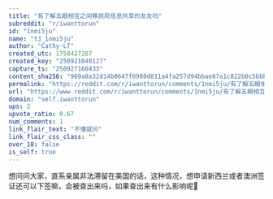 ```yaml
---
title: "有了解五眼相互之间移民局信息共享的友友吗"
subreddit: "r/iwanttorun"
id: "1nmi5ju"
name: "t3_1nmi5ju"
author: "Cathy-LT"
created_utc: 1758427287
created_key: "250921040127"
capture_ts: "250927160433"
content_sha256: "969a8a32d14b0647f6980d811a4fa257d94bbae67a1c822b0c5bbbf845b1fb82"
permalink: "https://reddit.com/r/iwanttorun/comments/1nmi5ju/有了解五眼相互之间移民局信息共享的友友吗/"
url: "https://www.reddit.com/r/iwanttorun/comments/1nmi5ju/有了解五眼相互之间移民局信息共享的友友吗/"
domain: "self.iwanttorun"
ups: 2
upvote_ratio: 0.67
num_comments: 1
link_flair_text: "不懂就问"
link_flair_css_class: ""
over_18: false
is_self: true
---
```


想问问大家，直系亲属非法滞留在美国的话，这种情况，想申请新西兰或者澳洲签证还可以下签嘛，会被查出来吗，如果查出来有什么影响呢🥲
